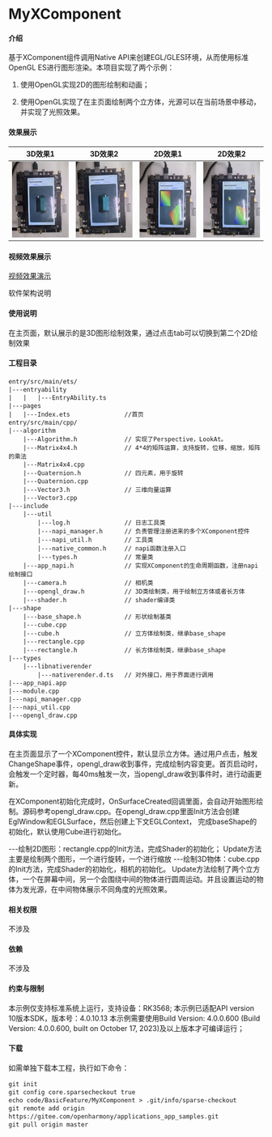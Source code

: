 # MyXComponent

#### 介绍
基于XComponent组件调用Native API来创建EGL/GLES环境，从而使用标准OpenGL ES进行图形渲染。本项目实现了两个示例：

1. 使用OpenGL实现2D的图形绘制和动画；

2. 使用OpenGL实现了在主页面绘制两个立方体，光源可以在当前场景中移动，并实现了光照效果。

#### 效果展示

|3D效果1| 3D效果2                                       | 2D效果1                                   | 2D效果2                                 |
|--------------------------------|--------------------------------------------|----------------------------------------|--------------------------------------|
|<img src=".//screenshots/3D_1.jpg" style="zoom:25%;" /> | <img src=".//screenshots/3D_2.jpg" style="zoom:25%;" /> | <img src=".//screenshots/2D_1.jpg" style="zoom:25%;" /> | <img src=".//screenshots/2D_2.jpg" style="zoom:25%;" /> |

#### 视频效果展示
[视频效果演示](.//screenshots/video.mp4)

软件架构说明


#### 使用说明

在主页面，默认展示的是3D图形绘制效果，通过点击tab可以切换到第二个2D绘制效果

#### 工程目录
```
entry/src/main/ets/
|---entryability
|	|	|---EntryAbility.ts
|---pages
|	|---Index.ets				//首页
entry/src/main/cpp/
|---algorithm
	|---Algorithm.h 			// 实现了Perspective，LookAt。
	|---Matrix4x4.h 			// 4*4的矩阵运算，支持旋转，位移，缩放，矩阵的乘法
	|---Matrix4x4.cpp
	|---Quaternion.h 			// 四元素，用于旋转
	|---Quaternion.cpp
	|---Vector3.h 				// 三维向量运算
	|---Vector3.cpp
|---include
	|---util
		|---log.h 				// 日志工具类
		|---napi_manager.h		// 负责管理注册进来的多个XComponent控件
		|---napi_util.h			// 工具类
		|---native_common.h		// napi函数注册入口
		|---types.h				// 常量类
	|---app_napi.h				// 实现XComponent的生命周期函数，注册napi绘制接口
	|---camera.h				// 相机类
	|---opengl_draw.h			// 3D类绘制类，用于绘制立方体或者长方体
	|---shader.h				// shader编译类
|---shape
	|---base_shape.h			// 形状绘制基类
	|---cube.cpp
	|---cube.h					// 立方体绘制类，继承base_shape
	|---rectangle.cpp
	|---rectangle.h				// 长方体绘制类，继承base_shape
|---types
	|---libnativerender			
		|---nativerender.d.ts	// 对外接口，用于界面进行调用
|---app_napi.app				
|---module.cpp					
|---napi_manager.cpp			
|---napi_util.cpp				
|---opengl_draw.cpp				
```

#### 具体实现

在主页面显示了一个XComponent控件，默认显示立方体。通过用户点击，触发ChangeShape事件，opengl_draw收到事件，完成绘制内容变更。首页启动时，会触发一个定时器，每40ms触发一次，当opengl_draw收到事件时，进行动画更新。

在XComponent初始化完成时，OnSurfaceCreated回调里面，会自动开始图形绘制。源码参考opengl_draw.cpp。在opengl_draw.cpp里面Init方法会创建EglWindow和EGLSurface，然后创建上下文EGLContext， 完成baseShape的初始化，默认使用Cube进行初始化。

---绘制2D图形：rectangle.cpp的Init方法，完成Shader的初始化；   Update方法主要是绘制两个图形，一个进行旋转，一个进行缩放
---绘制3D物体：cube.cpp的Init方法，完成Shader的初始化，相机的初始化。 Update方法绘制了两个立方体，一个在屏幕中间，另一个会围绕中间的物体进行圆周运动。并且设置运动的物体为发光源，在中间物体展示不同角度的光照效果。


#### 相关权限
不涉及


#### 依赖
不涉及


#### 约束与限制
本示例仅支持标准系统上运行，支持设备：RK3568;
本示例已适配API version 10版本SDK，版本号：4.0.10.13
本示例需要使用Build Version: 4.0.0.600 (Build Version: 4.0.0.600, built on October 17, 2023)及以上版本才可编译运行；


#### 下载

如需单独下载本工程，执行如下命令：
```
git init
git config core.sparsecheckout true
echo code/BasicFeature/MyXComponent > .git/info/sparse-checkout
git remote add origin https://gitee.com/openharmony/applications_app_samples.git
git pull origin master
```
